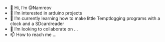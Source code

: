 - 👋 Hi, I’m @Namreov
- 👀 I’m interested in arduino projects
- 🌱 I’m currently learning how to make little Temptlogging programs with a clock and a SDcardreader
- 💞️ I’m looking to collaborate on ...
- 📫 How to reach me ...

<!---
Namreov/Namreov is a ✨ special ✨ repository because its `README.md` (this file) appears on your GitHub profile.
You can click the Preview link to take a look at your changes.
--->
